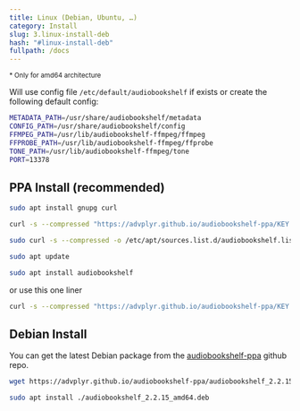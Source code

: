 ```yaml
---
title: Linux (Debian, Ubuntu, …)
category: Install
slug: 3.linux-install-deb
hash: "#linux-install-deb"
fullpath: /docs
---
```


<small class="text-error block">\* Only for amd64 architecture</small>

Will use config file `/etc/default/audiobookshelf` if exists or create the following default config:

```bash
METADATA_PATH=/usr/share/audiobookshelf/metadata
CONFIG_PATH=/usr/share/audiobookshelf/config
FFMPEG_PATH=/usr/lib/audiobookshelf-ffmpeg/ffmpeg
FFPROBE_PATH=/usr/lib/audiobookshelf-ffmpeg/ffprobe
TONE_PATH=/usr/lib/audiobookshelf-ffmpeg/tone
PORT=13378
```

## PPA Install (recommended)

```bash
sudo apt install gnupg curl

curl -s --compressed "https://advplyr.github.io/audiobookshelf-ppa/KEY.gpg" | sudo apt-key add -

sudo curl -s --compressed -o /etc/apt/sources.list.d/audiobookshelf.list "https://advplyr.github.io/audiobookshelf-ppa/audiobookshelf.list"

sudo apt update

sudo apt install audiobookshelf
```

or use this one liner

```bash
curl -s --compressed "https://advplyr.github.io/audiobookshelf-ppa/KEY.gpg" | sudo apt-key add - && sudo curl -s --compressed -o /etc/apt/sources.list.d/audiobookshelf.list "https://advplyr.github.io/audiobookshelf-ppa/audiobookshelf.list" && sudo apt update && sudo apt install audiobookshelf
```

## Debian Install

You can get the latest Debian package from the [audiobookshelf-ppa](https://github.com/advplyr/audiobookshelf-ppa) github repo.

```bash
wget https://advplyr.github.io/audiobookshelf-ppa/audiobookshelf_2.2.15_amd64.deb

sudo apt install ./audiobookshelf_2.2.15_amd64.deb
```